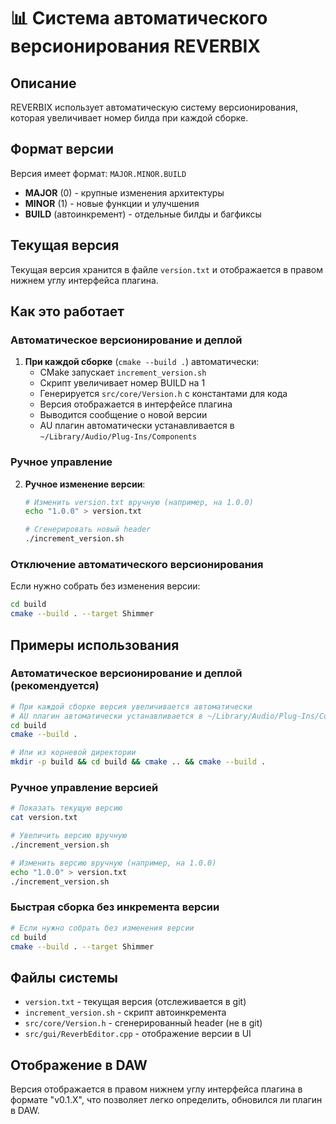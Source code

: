 # 📊 Система автоматического версионирования REVERBIX

## Описание

REVERBIX использует автоматическую систему версионирования, которая увеличивает номер билда при каждой сборке.

## Формат версии

Версия имеет формат: `MAJOR.MINOR.BUILD`

- **MAJOR** (0) - крупные изменения архитектуры
- **MINOR** (1) - новые функции и улучшения
- **BUILD** (автоинкремент) - отдельные билды и багфиксы

## Текущая версия

Текущая версия хранится в файле `version.txt` и отображается в правом нижнем углу интерфейса плагина.

## Как это работает

### Автоматическое версионирование и деплой
1. **При каждой сборке** (`cmake --build .`) автоматически:
   - CMake запускает `increment_version.sh`
   - Скрипт увеличивает номер BUILD на 1
   - Генерируется `src/core/Version.h` с константами для кода
   - Версия отображается в интерфейсе плагина
   - Выводится сообщение о новой версии
   - AU плагин автоматически устанавливается в `~/Library/Audio/Plug-Ins/Components`

### Ручное управление
2. **Ручное изменение версии**:
   ```bash
   # Изменить version.txt вручную (например, на 1.0.0)
   echo "1.0.0" > version.txt
   
   # Сгенерировать новый header
   ./increment_version.sh
   ```

### Отключение автоматического версионирования
Если нужно собрать без изменения версии:
```bash
cd build
cmake --build . --target Shimmer
```

## Примеры использования

### Автоматическое версионирование и деплой (рекомендуется)
```bash
# При каждой сборке версия увеличивается автоматически
# AU плагин автоматически устанавливается в ~/Library/Audio/Plug-Ins/Components
cd build
cmake --build .

# Или из корневой директории
mkdir -p build && cd build && cmake .. && cmake --build .
```

### Ручное управление версией
```bash
# Показать текущую версию
cat version.txt

# Увеличить версию вручную
./increment_version.sh

# Изменить версию вручную (например, на 1.0.0)
echo "1.0.0" > version.txt
./increment_version.sh
```

### Быстрая сборка без инкремента версии
```bash
# Если нужно собрать без изменения версии
cd build
cmake --build . --target Shimmer
```

## Файлы системы

- `version.txt` - текущая версия (отслеживается в git)
- `increment_version.sh` - скрипт автоинкремента
- `src/core/Version.h` - сгенерированный header (не в git)
- `src/gui/ReverbEditor.cpp` - отображение версии в UI

## Отображение в DAW

Версия отображается в правом нижнем углу интерфейса плагина в формате "v0.1.X", что позволяет легко определить, обновился ли плагин в DAW. 